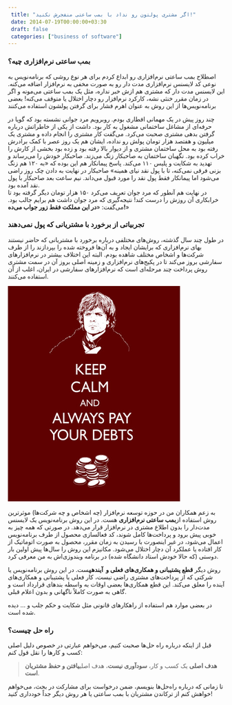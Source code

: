 ```yaml
---
 title: "اگر مشتری پولتون رو نداد با بمب ساعتی منفجرش نکنید!" 
 date: 2014-07-19T00:00:00+03:30
 draft: false 
 categories: ["business of software"]
---
```



### بمب ساعتی نرم‌افزاری چیه؟


اصطلاح بمب ساعتی نرم‌افزاری رو ابداع کردم برای هر نوع روشی که برنامه‌نویس به نوعی کد لایسنس نرم‌افزاری مدت دار رو به صورت مخفی به نرم‌افزار اضافه می‌کنه. این لایسنس مدت دار که مشتری هم ازش خبر نداره، مثل یک بمب ساعتی می‌مونه و اگر در زمان مقرر خنثی نشه، کارکرد نرم‌افزار رو دچار اختلال یا متوقف می‌کنه! بعضی برنامه‌نویس‌ها از این روش به عنوان اهرم فشار برای گرفتن پولشون استفاده می‌کنند


چند روز پیش در یک مهمانی افطاری بودم. روبرویم مرد جوانی نشسته بود که گویا در حرفه‌ای از مشاغل ساختمانی مشغول به کار بود. داشت از یکی از خاطراتش درباره گرفتن بدهی مشتری صحبت می‌کرد. می‌گفت کار مشتری را انجام داده و مشتری یک میلیون و هفتصد هزار تومان پولش رو نداده، ایشان هم یک روز عصر با کمک برادرش رفته بود به محل ساختمان مشتری و از دیوار بالا رفته بود و زده بود بخشی از کارش را خراب کرده بود. نگهبان ساختمان به صاحبکار زنگ می‌زند. صاحبکار خودش را می‌رساند و تهدید به شکایت و پلیس ۱۱۰ می‌کند. پاسخ پیمانکار هم این بوده که «به ۱۲۰ هم زنگ بزنی فرقی نمی‌کنه، تا با پول نقد نیای همینه» صاحبکار در نهایت به دادن چک روز راضی می‌شود اما پیمانکار فقط پول نقد را مورد قبول می‌داند. نیم ساعت بعد صاحبکار با پول نقد آمده بود.  
در نهایت هم آنطور که مرد جوان تعریف می‌کرد ۱۵۰ هزار تومان دیگر گرفته بود تا خرابکاری آن روزش را درست کند! نتیجه‌گیری که مرد جوان داشت هم برایم جالب بود. می‌گفت: «**در این مملکت فقط زور جواب می‌ده!**»



### تجربیاتی از برخورد با مشتریانی که پول نمی‌دهند
در طول چند سال گذشته، روش‌های مختلفی درباره برخورد با مشتریانی که حاضر نیستند بهای نرم‌افزاری که برایشان ایجاد و به آن‌ها فروخته شده را بپردازند را از طرف شرکت‌ها و اشخاص مختلف شاهده بودم. البته این اختلاف بیشتر در نرم‌افزارهای سفارشی بروز می‌کند تا در پکیج‌های نرم‌افزاری و زمینه اصلی بروز آن در سمت مشتری روش پرداخت چند مرحله‌ای است که نرم‌افزارهای سفارشی در ایران، اغلب از آن استفاده می‌کنند.






![](/oldimg/Keep-Calm.jpg)






به زعم همکاران من در حوزه توسعه نرم‌افزار (چه اشخاص و چه شرکت‌ها) موثرترین روش استفاده از**بمب ساعتی نرم‌افزاری** هست. در این روش برنامه‌نویس یک لایسنس مدت‌دار را بدون اطلاع مشتری در نرم‌افزار قرار می‌دهد. در صورتی که همه چیز به خوبی پیش برود و پرداخت‌ها کامل شوند، کد فعالسازی محصول از طرف برنامه‌نویس اعمال می‌شود، در غیر اینصورت با رسیدن به زمان مقرر، محصول به صورت اتوماتیک از کار افتاده یا عملکرد آن دچار اختلال می‌شود. مکانیزم این روش را سال‌ها پیش اولین بار دوستی (که حالا خودش استاد دانشگاه شده) در برنامه‌ ویندوزی‌اش به من معرفی کرد.



روش دیگر **قطع پشتیبانی و همکاری‌های فعلی و  آینده**هست. در این روش برنامه‌نویس یا شرکتی که از پرداخت‌های مشتری راضی نیست، کار فعلی یا پشتیبانی و همکاری‌های آینده را معلق می‌کند. این قطع همکاری‌ها بعضی اوقات به واسطه بندهای قرارداد است و گاهی به صورت کاملاً ناگهانی و بدون اعلام قبلی.



در بعضی موارد هم استفاده از راهکارهای قانونی مثل شکایت و حکم جلب و ... دیده شده است.



### راه حل چیست؟
قبل از اینکه درباره راه حل‌ها صحبت کنیم، می‌خواهم عبارتی در خصوص دلیل اصلی کسب و کارها را نقل قول کنم:



> **هدف اصلی** یک کسب و کار، **سودآوری نیست**، هدف اصلی**یافتن و حفظ مشتریان است**.



تا زمانی که درباره راه‌حل‌ها بنویسم، ضمن درخواست برای مشارکت در بحث، می‌خواهم خواهش کنم از ترکاندن مشتریان با بمب ساعتی یا هر روش دیگر جداً خودداری کنید!

